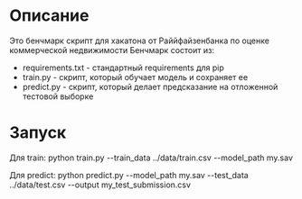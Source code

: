# Описание
Это бенчмарк скрипт для хакатона от Раййфайзенбанка по оценке коммерческой недвижимости
Бенчмарк состоит из:
* requirements.txt - стандартный requirements для pip
* train.py - скрипт, который обучает модель и сохраняет ее
* predict.py - скрипт, который делает предсказание на отложенной тестовой выборке

# Запуск

Для train:
python train.py --train_data ../data/train.csv --model_path my.sav

Для predict:
python predict.py --model_path my.sav --test_data ../data/test.csv --output my_test_submission.csv